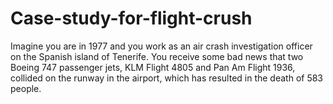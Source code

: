 # Case-study-for-flight-crush
Imagine you are in 1977 and you work as an air crash investigation officer on the Spanish island of Tenerife. You receive some bad news that two Boeing 747 passenger jets, KLM Flight 4805 and Pan Am Flight 1936, collided on the runway in the airport, which has resulted in the death of 583 people.
